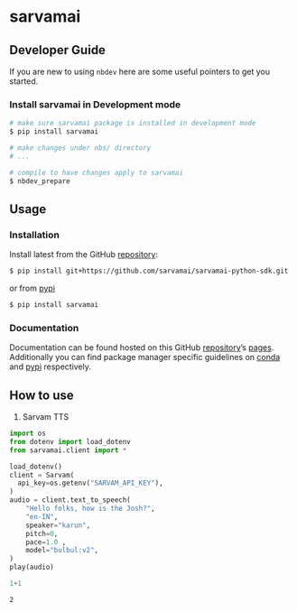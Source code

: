 # sarvamai


<!-- WARNING: THIS FILE WAS AUTOGENERATED! DO NOT EDIT! -->

## Developer Guide

If you are new to using `nbdev` here are some useful pointers to get you
started.

### Install sarvamai in Development mode

``` sh
# make sure sarvamai package is installed in development mode
$ pip install sarvamai

# make changes under nbs/ directory
# ...

# compile to have changes apply to sarvamai
$ nbdev_prepare
```

## Usage

### Installation

Install latest from the GitHub
[repository](https://github.com/kurianbenoy-sarvam/sarvamai):

``` sh
$ pip install git+https://github.com/sarvamai/sarvamai-python-sdk.git
```

or from [pypi](https://pypi.org/project/sarvamai/)

``` sh
$ pip install sarvamai
```

<!-- [repo]: https://github.com/kurianbenoy-sarvam/sarvamai
[docs]: https://kurianbenoy-sarvam.github.io/sarvamai/
[pypi]: https://pypi.org/project/sarvamai/ -->

### Documentation

Documentation can be found hosted on this GitHub
[repository](https://github.com/kurianbenoy-sarvam/sarvamai)’s
[pages](https://kurianbenoy-sarvam.github.io/sarvamai/). Additionally
you can find package manager specific guidelines on
[conda](https://anaconda.org/kurianbenoy-sarvam/sarvamai) and
[pypi](https://pypi.org/project/sarvamai/) respectively.

## How to use

1.  Sarvam TTS

``` python
import os
from dotenv import load_dotenv
from sarvamai.client import *

load_dotenv()
client = Sarvam(
  api_key=os.getenv("SARVAM_API_KEY"),
)
audio = client.text_to_speech(
    "Hello folks, how is the Josh?",
    "en-IN",
    speaker="karun",
    pitch=0,
    pace=1.0 ,
    model="bulbul:v2",
)
play(audio)
```

``` python
1+1
```

    2

